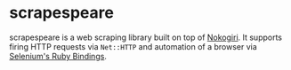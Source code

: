 # scrapespeare
scrapespeare is a web scraping library built on top of [Nokogiri](http://www.nokogiri.org/). It supports firing HTTP requests via `Net::HTTP` and automation of a browser via [Selenium's Ruby Bindings](https://code.google.com/p/selenium/wiki/RubyBindings).
